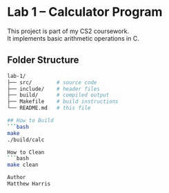 # Lab 1 – Calculator Program

This project is part of my CS2 coursework.  
It implements basic arithmetic operations in C.

## Folder Structure
```bash
lab-1/
├── src/        # source code
├── include/    # header files
├── build/      # compiled output
├── Makefile    # build instructions
└── README.md   # this file

## How to Build
```bash
make
./build/calc

How to Clean
```bash
make clean

Author
Matthew Harris 